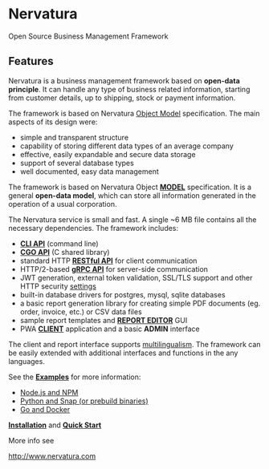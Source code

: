 Nervatura
=========

Open Source Business Management Framework

## Features

Nervatura is a business management framework based on **open-data principle**. It can handle any type of business related information, starting from customer details, up to shipping, stock or payment information.

The framework is based on Nervatura [Object Model](https://nervatura.github.io/nervatura/docs/model) specification. The main aspects of its design were:

* simple and transparent structure
* capability of storing different data types of an average company
* effective, easily expandable and secure data storage
* support of several database types
* well documented, easy data management

The framework is based on Nervatura Object [**MODEL**](https://nervatura.github.io/nervatura/docs/model) specification. It is a general **open-data model**, which can store all information generated in the operation of a usual corporation.

The Nervatura service is small and fast. A single ~6 MB file contains all the necessary dependencies.
The framework includes:
- [**CLI API**](https://nervatura.github.io/nervatura/docs/service/cli#cli-api) (command line)
- [**CGO API**](https://nervatura.github.io/nervatura/docs/service/cli#cgo-api) (C shared library)
- standard HTTP [**RESTful API**](https://nervatura.github.io/nervatura/docs/service/api) for client communication
- HTTP/2-based [**gRPC API**](https://nervatura.github.io/nervatura/docs/service/grpc) for server-side communication
- JWT generation, external token validation, SSL/TLS support and other HTTP security [settings](https://github.com/nervatura/nervatura-service/blob/master/.env.example)
- built-in database drivers for postgres, mysql, sqlite databases
- a basic report generation library for creating simple PDF documents (eg. order, invoice, etc.) 
or CSV data files
- sample report templates and [**REPORT EDITOR**](https://nervatura.github.io/nervatura/docs/client/program/editor) GUI
- PWA [**CLIENT**](https://nervatura.github.io/nervatura/docs/client) application and a basic **ADMIN** interface

The client and report interface supports [multilingualism](https://nervatura.github.io/nervatura/docs/start/customization#customize-the-appearance). The framework can be easily extended with additional interfaces and functions in the any languages.

See the [**Examples**](https://nervatura.github.io/nervatura/docs/start/examples) for more information:
- [Node.js and NPM](https://nervatura.github.io/nervatura/docs/start/examples/#nodejs-and-npm)
- [Python and Snap (or prebuild binaries)](https://nervatura.github.io/nervatura/docs/start/examples/#python-and-snap-or-prebuild-binaries)
- [Go and Docker](https://nervatura.github.io/nervatura/docs/start/examples/#go-and-docker)

[**Installation**](https://nervatura.github.io/nervatura/docs/install) and [**Quick Start**](https://nervatura.github.io/nervatura/docs/start)

More info see 

http://www.nervatura.com
